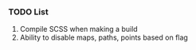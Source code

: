### TODO List

1. Compile SCSS when making a build
2. Ability to disable maps, paths, points based on flag